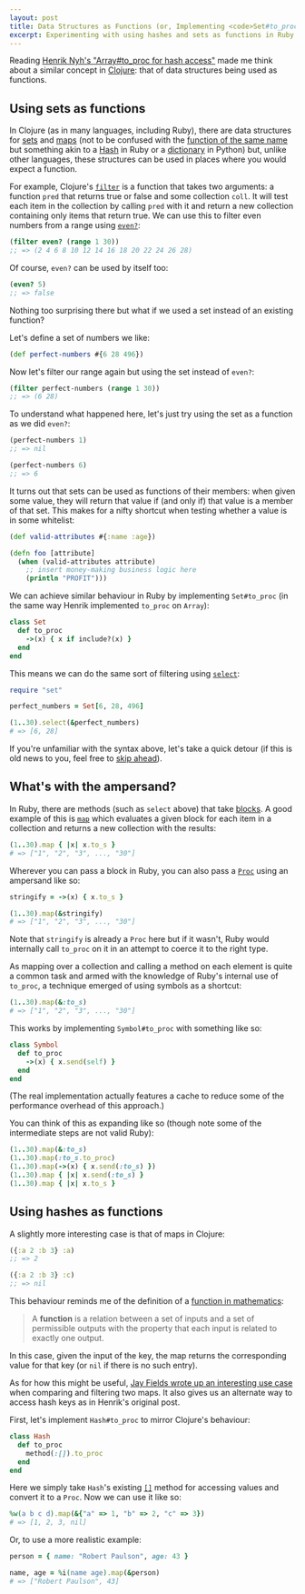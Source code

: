 ```yaml
---
layout: post
title: Data Structures as Functions (or, Implementing <code>Set#to_proc</code> and <code>Hash#to_proc</code> in Ruby)
excerpt: Experimenting with using hashes and sets as functions in Ruby.
---
```


Reading [Henrik Nyh's "Array#to_proc for hash
access"](http://thepugautomatic.com/2014/11/array-to-proc-for-hash-access/)
made me think about a similar concept in [Clojure](http://clojure.org/): that
of data structures being used as functions.

## Using sets as functions

In Clojure (as in many languages, including Ruby), there are data structures
for [sets][Clojure sets] and [maps][Clojure maps] (not to be confused with the
[function of the same name][Clojure map] but something akin to a [Hash][Ruby hash]
in Ruby or a [dictionary][Python dictionary] in Python) but, unlike other
languages, these structures can be used in places where you would expect a
function.

For example, Clojure's [`filter`][Clojure filter] is a function that takes two
arguments: a function `pred` that returns true or false and some collection
`coll`. It will test each item in the collection by calling `pred` with it and
return a new collection containing only items that return true. We can use
this to filter even numbers from a range using [`even?`][Clojure even]:

```clojure
(filter even? (range 1 30))
;; => (2 4 6 8 10 12 14 16 18 20 22 24 26 28)
```

Of course, `even?` can be used by itself too:

```clojure
(even? 5)
;; => false
```

Nothing too surprising there but what if we used a set instead of an existing
function?

Let's define a set of numbers we like:

```clojure
(def perfect-numbers #{6 28 496})
```

Now let's filter our range again but using the set instead of `even?`:

```clojure
(filter perfect-numbers (range 1 30))
;; => (6 28)
```

To understand what happened here, let's just try using the set as a function
as we did `even?`:

```clojure
(perfect-numbers 1)
;; => nil

(perfect-numbers 6)
;; => 6
```

It turns out that sets can be used as functions of their members: when given
some value, they will return that value if (and only if) that value is a
member of that set. This makes for a nifty shortcut when testing whether a
value is in some whitelist:

```clojure
(def valid-attributes #{:name :age})

(defn foo [attribute]
  (when (valid-attributes attribute)
    ;; insert money-making business logic here
    (println "PROFIT")))
```

We can achieve similar behaviour in Ruby by implementing `Set#to_proc` (in the same
way Henrik implemented `to_proc` on `Array`):

```ruby
class Set
  def to_proc
    ->(x) { x if include?(x) }
  end
end
```

This means we can do the same sort of filtering using
[`select`][Ruby select]:

```ruby
require "set"

perfect_numbers = Set[6, 28, 496]

(1..30).select(&perfect_numbers)
# => [6, 28]
```

If you're unfamiliar with the syntax above, let's take a quick detour (if this
is old news to you, feel free to [skip ahead](#using-hashes-as-functions)).

## What's with the ampersand?

In Ruby, there are methods (such as `select` above) that take
[blocks](http://ruby-doc.com/docs/ProgrammingRuby/html/tut_containers.html#S2).
A good example of this is [`map`][Ruby map] which evaluates a given block for
each item in a collection and returns a new collection with the results:

```ruby
(1..30).map { |x| x.to_s }
# => ["1", "2", "3", ..., "30"]
```

Wherever you can pass a block in Ruby, you can also pass a
[`Proc`][Proc] using an ampersand like so:

```ruby
stringify = ->(x) { x.to_s }

(1..30).map(&stringify)
# => ["1", "2", "3", ..., "30"]
```

Note that `stringify` is already a `Proc` here but if it wasn't, Ruby would
internally call `to_proc` on it in an attempt to coerce it to the right type.

As mapping over a collection and calling a method on each element is quite a
common task and armed with the knowledge of Ruby's internal use of `to_proc`,
a technique emerged of using symbols as a shortcut:

```ruby
(1..30).map(&:to_s)
# => ["1", "2", "3", ..., "30"]
```

This works by implementing `Symbol#to_proc` with something like so:

```ruby
class Symbol
  def to_proc
    ->(x) { x.send(self) }
  end
end
```

(The real implementation actually features a cache to reduce some of the
performance overhead of this approach.)

You can think of this as expanding like so (though note some of the
intermediate steps are not valid Ruby):

```ruby
(1..30).map(&:to_s)
(1..30).map(:to_s.to_proc)
(1..30).map(->(x) { x.send(:to_s) })
(1..30).map { |x| x.send(:to_s) }
(1..30).map { |x| x.to_s }
```

## Using hashes as functions

A slightly more interesting case is that of maps in Clojure:

```clojure
({:a 2 :b 3} :a)
;; => 2

({:a 2 :b 3} :c)
;; => nil
```

This behaviour reminds me of the definition of a [function in
mathematics][Functions]:

> A <b>function</b> is a relation between a set of inputs and a set of
permissible outputs with the property that each input is related to exactly
one output.

In this case, given the input of the key, the map returns the
corresponding value for that key (or `nil` if there is no such entry).

As for how this might be useful, [Jay Fields wrote up an interesting use
case][Jay Fields] when comparing and filtering two maps. It also gives us an
alternate way to access hash keys as in Henrik's original post.

First, let's implement `Hash#to_proc` to mirror Clojure's behaviour:

```ruby
class Hash
  def to_proc
    method(:[]).to_proc
  end
end
```

Here we simply take `Hash`'s existing [`[]`][aref] method for accessing values and
convert it to a `Proc`. Now we can use it like so:

```ruby
%w(a b c d).map(&{"a" => 1, "b" => 2, "c" => 3})
# => [1, 2, 3, nil]
```

Or, to use a more realistic example:

```ruby
person = { name: "Robert Paulson", age: 43 }

name, age = %i(name age).map(&person)
# => ["Robert Paulson", 43]
```

  [Clojure sets]: http://clojure.org/data_structures#Data%20Structures-Sets
  [Clojure maps]: http://clojure.org/data_structures#Data%20Structures-Maps%20(IPersistentMap)
  [Clojure map]: https://clojuredocs.org/clojure.core/map
  [Ruby hash]: http://www.ruby-doc.org/core-2.1.5/Hash.html
  [Python dictionary]: https://docs.python.org/2/tutorial/datastructures.html#dictionaries
  [Clojure filter]: https://clojuredocs.org/clojure.core/filter
  [Clojure even]: https://clojuredocs.org/clojure.core/even_q
  [Ruby select]: http://www.ruby-doc.org/core-2.1.5/Array.html#method-i-select
  [Ruby map]: http://www.ruby-doc.org/core-2.1.5/Array.html#method-i-map
  [Proc]: http://www.ruby-doc.org/core-2.1.5/Proc.html
  [Method]: http://www.ruby-doc.org/core-2.1.5/Method.html
  [Functions]: http://en.wikipedia.org/wiki/Function_(mathematics)
  [Jay Fields]: http://blog.jayfields.com/2010/08/clojure-using-sets-and-maps-as.html
  [aref]: http://www.ruby-doc.org/core-2.1.5/Hash.html#method-i-5B-5D
